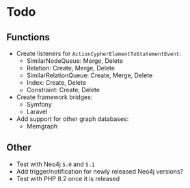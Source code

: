 # Todo

## Functions

- Create listeners for `ActionCypherElementToStatementEvent`:
  - SimilarNodeQueue: Merge, Delete
  - Relation: Create, Merge, Delete
  - SimilarRelationQueue: Create, Merge, Delete
  - Index: Create, Delete
  - Constraint: Create, Delete
- Create framework bridges:
  - Symfony
  - Laravel
- Add support for other graph databases:
  - Memgraph

## Other

- Test with Neo4j `5.0` and `5.1`
- Add trigger/notification for newly released Neo4j versions?
- Test with PHP 8.2 once it is released
